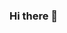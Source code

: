 ### Hi there 👋

<!--
**Akram Mendez, PhD**
Computational Biology | Bioinformatics | Data Science 

- I have over 8 years of experience delivering Bioinformatics, Statistical analysis and Data visualization results in academia and industry.
- I am a Computational Biologist working on genomics, transcriptomics and epigenomics. 
- I have worked on Cancer biology, Personalised medicine and Systems biology projects.
- Hands-on experience in the analysis of next-generation sequencing data (NGS): RNA-seq, m6A-RIP, ChIP-seq, WGS, and Oxford Nanopore long-reads.
- Scripting in R, Bash, Python, Awk, NextFlow.
- Implementation of workflows in AWS and HPC systems.
- Good coding practices and version control with GitHub.

-->
